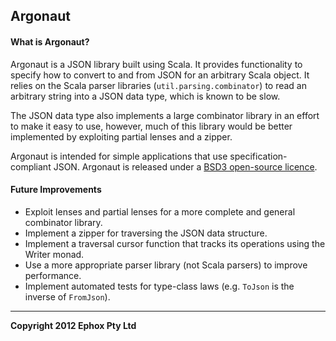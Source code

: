 ## Argonaut

#### What is Argonaut?

Argonaut is a JSON library built using Scala. It provides functionality to specify how to convert to and from JSON for an arbitrary Scala object. It relies on the Scala parser libraries (`util.parsing.combinator`) to read an arbitrary string into a JSON data type, which is known to be slow.

The JSON data type also implements a large combinator library in an effort to make it easy to use, however, much of this library would be better implemented by exploiting partial lenses and a zipper.

Argonaut is intended for simple applications that use specification-compliant JSON. Argonaut is released under a [BSD3 open-source licence](http://www.opensource.org/licenses/BSD-3-Clause).

#### Future Improvements

* Exploit lenses and partial lenses for a more complete and general combinator library.
* Implement a zipper for traversing the JSON data structure.
* Implement a traversal cursor function that tracks its operations using the Writer monad.
* Use a more appropriate parser library (not Scala parsers) to improve performance.
* Implement automated tests for type-class laws (e.g. `ToJson` is the inverse of `FromJson`).

***

**Copyright 2012 Ephox Pty Ltd**
